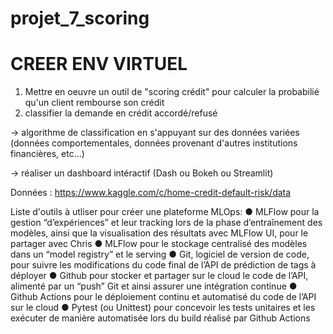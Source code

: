 # projet_7_scoring

# CREER ENV VIRTUEL

1) Mettre en oeuvre un outil de "scoring crédit" pour calculer la probabilié qu'un client rembourse son crédit
2) classifier la demande en crédit accordé/refusé

-> algorithme de classification en s'appuyant sur des données variées (données comportementales, données provenant d'autres institutions financières, etc...)

-> réaliser un dashboard intéractif (Dash ou Bokeh ou Streamlit)

Données : https://www.kaggle.com/c/home-credit-default-risk/data

Liste d'outils à utliser pour créer une plateforme MLOps:
● MLFlow pour la gestion “d’expériences” et leur tracking lors de la
phase d’entraînement des modèles, ainsi que la visualisation des
résultats avec MLFlow UI, pour le partager avec Chris
● MLFlow pour le stockage centralisé des modèles dans un “model
registry” et le serving
● Git, logiciel de version de code, pour suivre les modifications du
code final de l’API de prédiction de tags à déployer
● Github pour stocker et partager sur le cloud le code de l’API,
alimenté par un “push” Git et ainsi assurer une intégration continue
● Github Actions pour le déploiement continu et automatisé du code
de l’API sur le cloud
● Pytest (ou Unittest) pour concevoir les tests unitaires et les
exécuter de manière automatisée lors du build réalisé par Github
Actions